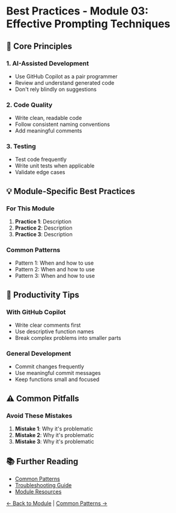 # Best Practices - Module 03: Effective Prompting Techniques

## 🎯 Core Principles

### 1. AI-Assisted Development
- Use GitHub Copilot as a pair programmer
- Review and understand generated code
- Don't rely blindly on suggestions

### 2. Code Quality
- Write clean, readable code
- Follow consistent naming conventions
- Add meaningful comments

### 3. Testing
- Test code frequently
- Write unit tests when applicable
- Validate edge cases

## 💡 Module-Specific Best Practices

### For This Module
1. **Practice 1**: Description
2. **Practice 2**: Description
3. **Practice 3**: Description

### Common Patterns
- Pattern 1: When and how to use
- Pattern 2: When and how to use
- Pattern 3: When and how to use

## 🚀 Productivity Tips

### With GitHub Copilot
- Write clear comments first
- Use descriptive function names
- Break complex problems into smaller parts

### General Development
- Commit changes frequently
- Use meaningful commit messages
- Keep functions small and focused

## ⚠️ Common Pitfalls

### Avoid These Mistakes
1. **Mistake 1**: Why it's problematic
2. **Mistake 2**: Why it's problematic
3. **Mistake 3**: Why it's problematic

## 📚 Further Reading

- [Common Patterns](common-patterns.md)
- [Troubleshooting Guide](troubleshooting.md)
- [Module Resources](../resources/README.md)

[← Back to Module](../README.md) | [Common Patterns →](common-patterns.md)

